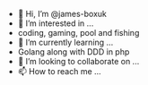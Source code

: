- 👋 Hi, I’m @james-boxuk
- 👀 I’m interested in ...
-    coding, gaming, pool and fishing
- 🌱 I’m currently learning ...
-    Golang along with DDD in php
- 💞️ I’m looking to collaborate on ...
- 📫 How to reach me ...

<!---
james-boxuk/james-boxuk is a ✨ special ✨ repository because its `README.md` (this file) appears on your GitHub profile.
You can click the Preview link to take a look at your changes.
--->
